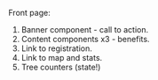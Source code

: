 Front page:

1. Banner component - call to action.
2. Content components x3 - benefits.
3. Link to registration.
4. Link to map and stats.
5. Tree counters (state!)
